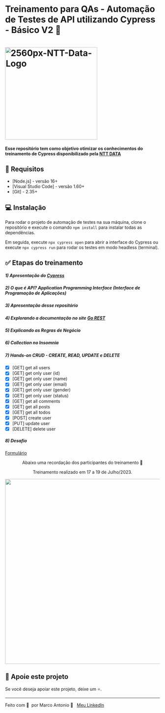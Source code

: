 # Treinamento para QAs - Automação de Testes de API utilizando Cypress - Básico V2 🚀

<h1 align="left">
    <img width="300px" src="https://i.ibb.co/qnhR4sx/2560px-NTT-Data-Logo.png" alt="2560px-NTT-Data-Logo">
</h1>


#### Esse repositório tem como objetivo otimizar os conhecimentos do treinamento de Cypress disponibilizado pela [NTT DATA](https://www.linkedin.com/company/ntt-data-europe-latam/mycompany/)

## 🔖 Requisitos

- [Node.js] - versão 16+
- [Visual Studio Code] - versão 1.60+
- [Git] - 2.35+

## 💻  Instalação

Para rodar o projeto de automação de testes na sua máquina, clone o repositório e execute o comando `npm install` para instalar todas as dependências.

Em seguida, execute `npx cypress open` para abrir a interface do Cypress ou execute `npx cypress run` para rodar os testes em modo headless (terminal).

## ✅ Etapas do treinamento

##### 1) Apresentação do [Cypress](https://www.cypress.io/)  

##### 2) O que é API? _Application Programming Interface (Interface de Programação de Aplicações)_

##### 3) Apresentação desse repositório  

##### 4) Explorando a documentação no site [Go REST](https://gorest.co.in)  

##### 5) Explicando as Regras de Negócio  

##### 6) Collection no Insomnia  

##### 7) Hands-on _CRUD - CREATE, READ, UPDATE e DELETE_  

- [x] [GET] get all users  
- [x] [GET] get only user (id)  
- [x] [GET] get only user (name)  
- [x] [GET] get only user (email)  
- [x] [GET] get only user (gender)  
- [x] [GET] get only user (status)  
- [x] [GET] get all comments  
- [x] [GET] get all posts  
- [x] [GET] get all todos  
- [x] [POST] create user  
- [x] [PUT] update user  
- [x] [DELETE] delete user  

##### 8) Desafio  
  
[Formulário](https://forms.microsoft.com/pages/responsepage.aspx?id=oGkWWT8YpUmY9Jqg0LY9gfzefbgblk5Oh5Qwcw15HSpUQUhHNkFGRUNKMlMxTzFMWEhWMVNQUDhMSi4u)  

<p align="center">Abaixo uma recordação dos participantes do treinamento 💙</p>
<p align="center">Treinamento realizado em 17 a 19 de Julho/2023.</p>

<div align="center"><img width="600px"  src="https://github.com/mrk-qa/treinamento-nttdata-cypress-teste-api-gorest-v2/assets/102618854/96bc71bb-623b-459b-b9d3-cd2341f814fe">
</div>


## 🔮 Apoie este projeto  

Se você deseja apoiar este projeto, deixe um ⭐.  

---  

Feito com 💙 &nbsp;por Marco Antonio 👋 &nbsp; [Meu LinkedIn](https://www.linkedin.com/in/mrk-silva/)  
